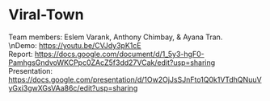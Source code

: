 # Viral-Town
 Team members: Eslem Varank, Anthony Chimbay, & Ayana Tran.  
 \nDemo: https://youtu.be/CVJdy3pK1cE  
 Report: https://docs.google.com/document/d/1_5y3-hgF0-PamhgsGndvoWKCPpc0ZAcZ5f3dd27VCak/edit?usp=sharing  
 Presentation: https://docs.google.com/presentation/d/1Ow2OjJsSJnFto1Q0k1VTdhQNuuVyGxi3gwXGsVAa86c/edit?usp=sharing
